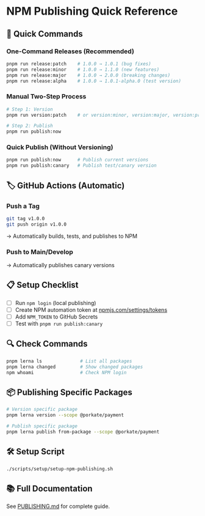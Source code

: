 # NPM Publishing Quick Reference

## 🚀 Quick Commands

### One-Command Releases (Recommended)
```bash
pnpm run release:patch    # 1.0.0 → 1.0.1 (bug fixes)
pnpm run release:minor    # 1.0.0 → 1.1.0 (new features)
pnpm run release:major    # 1.0.0 → 2.0.0 (breaking changes)
pnpm run release:alpha    # 1.0.0 → 1.0.1-alpha.0 (test version)
```

### Manual Two-Step Process
```bash
# Step 1: Version
pnpm run version:patch    # or version:minor, version:major, version:prerelease

# Step 2: Publish
pnpm run publish:now
```

### Quick Publish (Without Versioning)
```bash
pnpm run publish:now      # Publish current versions
pnpm run publish:canary   # Publish test/canary version
```

## 🏷️ GitHub Actions (Automatic)

### Push a Tag
```bash
git tag v1.0.0
git push origin v1.0.0
```
→ Automatically builds, tests, and publishes to NPM

### Push to Main/Develop
→ Automatically publishes canary versions

## 📋 Setup Checklist

- [ ] Run `npm login` (local publishing)
- [ ] Create NPM automation token at [npmjs.com/settings/tokens](https://www.npmjs.com/settings/tokens)
- [ ] Add `NPM_TOKEN` to GitHub Secrets
- [ ] Test with `pnpm run publish:canary`

## 🔍 Check Commands

```bash
pnpm lerna ls              # List all packages
pnpm lerna changed         # Show changed packages
npm whoami                 # Check NPM login
```

## 📦 Publishing Specific Packages

```bash
# Version specific package
pnpm lerna version --scope @porkate/payment

# Publish specific package
pnpm lerna publish from-package --scope @porkate/payment
```

## 🛠️ Setup Script

```bash
./scripts/setup/setup-npm-publishing.sh
```

## 📚 Full Documentation

See [PUBLISHING.md](./PUBLISHING.md) for complete guide.
